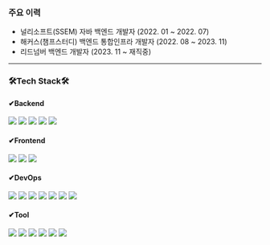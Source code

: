 ### 주요 이력
- 널리소프트(SSEM) 자바 백엔드 개발자 (2022. 01 ~ 2022. 07)
- 해커스(챔프스터디) 백엔드 통합인프라 개발자 (2022. 08 ~ 2023. 11)
- 리드넘버 백엔드 개발자 (2023. 11 ~ 재직중)
<hr>
<h3>🛠Tech Stack🛠</h3>
<h4>✔Backend</h4>
<div>
 <img src="https://img.shields.io/badge/Java-007396.svg?&style=flat&logo=Java&logoColor=white">
 <img src="https://img.shields.io/badge/Spring%20Boot-6DB33F.svg?&style=flat&logo=Spring%20Boot&logoColor=white"/>
 <img src="https://img.shields.io/badge/PHP-777BB4.svg?&style=flat&logo=PHP-777BB4&logoColor=white"/>
  <img src="https://img.shields.io/badge/MySQL-4479A1.svg?&style=flat&logo=MySQL&logoColor=white"/>
 <img src="https://img.shields.io/badge/Oracle-F80000.svg?&style=flat&logo=Oracle-F80000&logoColor=white"/>
</div>
<h4>✔Frontend</h4>
<div>
 <img src="https://img.shields.io/badge/JavaScript-F7DF1E?style=flat&logo=JavaScript-F7DF1E&logoColor=white"/>
 <img src="https://img.shields.io/badge/HTML5-E34F26?style=flat&logo=HTML5&logoColor=white"/>
 <img src="https://img.shields.io/badge/CSS3-1572B6?style=flat&logo=CSS3&logoColor=white"/>
</div>
<h4>✔DevOps</h4>
<div>
 <img src="https://img.shields.io/badge/Amazon%20Web%20Wervices-232F3E?style=flat&logo=Amazon%20Web%20Wervices-232F3E&logoColor=white"/>
 <img src="https://img.shields.io/badge/Amazon%20S3-569A31?style=flat&logo=Amazon%20S3-569A31&logoColor=white"/>
 <img src="https://img.shields.io/badge/Amazon%20RDS-527FFF?style=flat&logo=Amazon%20RDS-527FFF&logoColor=white"/>
 <img src="https://img.shields.io/badge/Jenkins-D24939?style=flat&logo=Jenkins-D24939&logoColor=white"/>
 <img src="https://img.shields.io/badge/Docker-2496ED?style=flat&logo=Docker-2496ED&logoColor=white"/>
 <img src="https://img.shields.io/badge/Linux-FCC624?style=flat&logo=Linux-FCC624&logoColor=white"/>
 <img src="https://img.shields.io/badge/Apache%20Tomcat-F8DC75?style=flat&logo=Apache%20Tomcat-F8DC75&logoColor=white"/>
</div>
<h4>✔Tool</h4>
<div>
 <img src="https://img.shields.io/badge/IntelliJ IDEA-000000?style=flat&logo=IntelliJ IDEA-000000&logoColor=white"/>
 <img src="https://img.shields.io/badge/DataGrip-000000?style=flat&logo=DataGrip-000000&logoColor=white"/>
 <img src="https://img.shields.io/badge/git-F05032?style=flat&logo=git&logoColor=white"/>
 <img src="https://img.shields.io/badge/github-181717?style=flat&logo=github&logoColor=white"/> 
 <img src="https://img.shields.io/badge/Notion-000000?style=flat&logo=Notion&logoColor=white"/>
 <img src="https://img.shields.io/badge/Discord-5865F2?style=flat&logo=Discord-5865F2&logoColor=white"/> 
</div>

<!--
#### 📖 Certificate

|Certificate|Date|Organization|
|:---:|:---:|:---:|
|SQL Developer|2024.06.21|한국데이터산업진흥원|
-->
